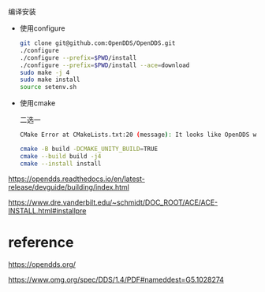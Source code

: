 编译安装

- 使用configure

  ```bash
  git clone git@github.com:OpenDDS/OpenDDS.git
  ./configure
  ./configure --prefix=$PWD/install
  ./configure --prefix=$PWD/install --ace=download
  sudo make -j 4
  sudo make install
  source setenv.sh
  ```

- 使用cmake

  二选一

  ```bash
  CMake Error at CMakeLists.txt:20 (message): It looks like OpenDDS was already built here using MPC.  This could cause issues with a CMake build.  Please clean this source tree or use a separate one.
  
  cmake -B build -DCMAKE_UNITY_BUILD=TRUE
  cmake --build build -j4
  cmake --install install
  ```

  

https://opendds.readthedocs.io/en/latest-release/devguide/building/index.html

https://www.dre.vanderbilt.edu/~schmidt/DOC_ROOT/ACE/ACE-INSTALL.html#installpre







# reference

https://opendds.org/

https://www.omg.org/spec/DDS/1.4/PDF#nameddest=G5.1028274

